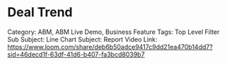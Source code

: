 # Deal Trend

Category: ABM, ABM Live Demo, Business
Feature Tags: Top Level Filter
Sub Subject: Line Chart
Subject: Report
Video Link: https://www.loom.com/share/deb6b50adce9417c9dd21ea470b14dd7?sid=46decd1f-63df-41d6-b407-fa3bcd8039b7